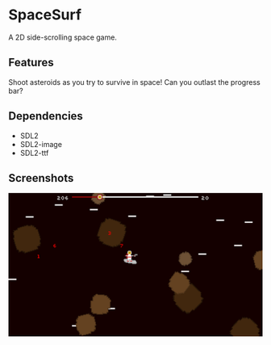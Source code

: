 # SpaceSurf

A 2D side-scrolling space game. 

## Features

Shoot asteroids as you try to survive in space! Can you outlast the progress
bar?

## Dependencies

* SDL2
* SDL2-image
* SDL2-ttf

## Screenshots

![Screenshot of gameplay](res/screenshots/shot1.png)
